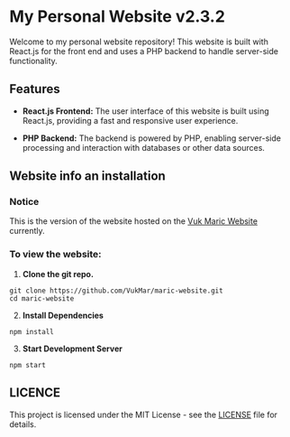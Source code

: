 # My Personal Website v2.3.2

Welcome to my personal website repository! This website is built with React.js for the front end and uses a PHP backend to handle server-side functionality.

## Features

- **React.js Frontend:** The user interface of this website is built using React.js, providing a fast and responsive user experience.

- **PHP Backend:** The backend is powered by PHP, enabling server-side processing and interaction with databases or other data sources.
  
## Website info an installation

### Notice

This is the version of the website hosted on the [Vuk Maric Website](https://vukmaric.com) currently.

### To view the website:

1. **Clone the git repo.**
```
git clone https://github.com/VukMar/maric-website.git
cd maric-website
```
2. **Install Dependencies**
```
npm install
```
3. **Start Development Server**
```
npm start
```
## LICENCE

This project is licensed under the MIT License - see the [LICENSE](https://github.com/VukMar/maric-website/blob/master/LICENCE) file for details.
